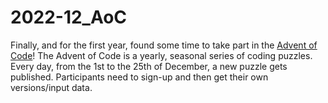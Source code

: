 # 2022-12_AoC
Finally, and for the first year, found some time to take part in the [Advent of Code](https://adventofcode.com)!
The Advent of Code is a yearly, seasonal series of coding puzzles. Every day, from the 1st to the 25th of December, a new puzzle gets published. Participants need to sign-up and then get their own versions/input data.